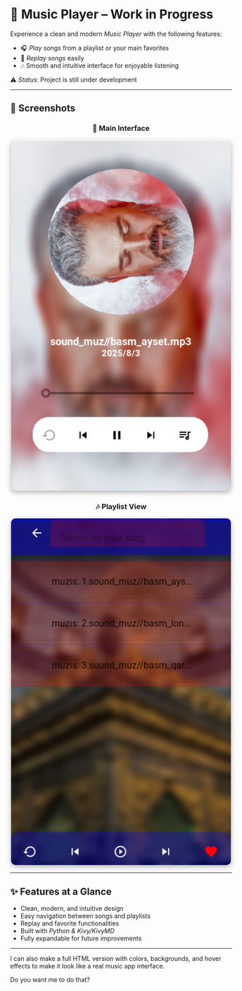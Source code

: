 
# 🎵 Music Player – Work in Progress

Experience a clean and modern *Music Player* with the following features:

- 🎧 *Play songs* from a playlist or your main favorites  
- 🔁 *Replay songs* easily  
- 🎶 Smooth and intuitive interface for enjoyable listening

⚠️ *Status:* Project is still under development

---

## 📸 Screenshots

<div align="center">

### 🎵 Main Interface
<img src="img_file/img1.png" alt="Main Interface" width="500" style="border-radius:10px; box-shadow: 0 4px 12px rgba(0,0,0,0.3);" />

### 🎶 Playlist View
<img src="img_file/img2.png" alt="Playlist View" width="500" style="border-radius:10px; box-shadow: 0 4px 12px rgba(0,0,0,0.3);" />

</div>

---

## ✨ Features at a Glance
- Clean, modern, and intuitive design  
- Easy navigation between songs and playlists  
- Replay and favorite functionalities  
- Built with *Python & Kivy/KivyMD*  
- Fully expandable for future improvements


---


I can also make a full HTML version with colors, backgrounds, and hover effects to make it look like a real music app interface.

Do you want me to do that?



